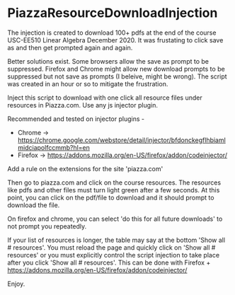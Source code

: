 # PiazzaResourceDownloadInjection

The injection is created to download 100+ pdfs at the end of the course USC-EE510 Linear Algebra December 2020.
It was frustating to click save as and then get prompted again and again.

Better solutions exist. Some browsers allow the save as prompt to be suppressed. 
Firefox and Chrome might allow new download prompts to be suppressed but not save as prompts (I beleive, might be wrong).
The script was created in an hour or so to mitigate the frustration.

Inject this script to download with one click all resource files under resources in Piazza.com. Use any js injector plugin.

Recommended and tested on injector plugins -

- Chrome -> https://chrome.google.com/webstore/detail/injector/bfdonckegflhbiamlmidciapolfccmmb?hl=en
- Firefox -> https://addons.mozilla.org/en-US/firefox/addon/codeinjector/

Add a rule on the extensions for the site 'piazza.com'

Then go to piazza.com and click on the course resources.
The resources like pdfs and other files must turn light green after a few seconds. 
At this point, you can click on the pdf/file to download and it should prompt to download the file. 

On firefox and chrome, you can select 'do this for all future downloads' to not prompt you repeatedly.


If your list of resources is longer, the table may say at the bottom  'Show all # resources'.
You must reload the page and quickly click on 'Show all # resources' or you must explicitly control the script injection to take place after
you click 'Show all # resources'. This can be done with Firefox + https://addons.mozilla.org/en-US/firefox/addon/codeinjector/


Enjoy.


